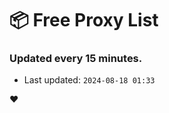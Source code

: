 # :package: Free Proxy List
### Updated every 15 minutes.

- Last updated: `2024-08-18 01:33`

:heart:
